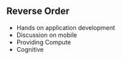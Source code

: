 ##  Reverse Order

- Hands on application development
- Discussion on mobile
- Providing Compute
- Cognitive
